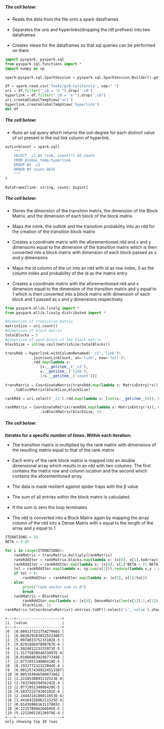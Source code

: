 <span>
    <h5>The cell below: </h5>
    <ul>
        <li>Reads the data from the file onto a spark dataframes</li>
        <br>
        <li>Separates the uris and hyperlinks(dropping the rdf prefixes) into two dataframes</li>
        <br>
        <li>Creates views for the dataframes so that sql queries can be performed on them</li>
    </ul>
</span>

```py
import pyspark, pyspark.sql 
from pyspark.sql.functions import *  
import numpy as np

spark:pyspark.sql.SparkSession = pyspark.sql.SparkSession.Builder().getOrCreate()

df = spark.read.csv('Task2/gr0.California', sep=" ")
uri = df.filter("_c0 = 'n'").drop('_c0')
hyperlink = df.filter("_c0 = 'e'").drop('_c0')
uri.createGlobalTempView('uri')
hyperlink.createGlobalTempView('hyperlink')
del df
```
<span>
    <h5>The cell below: </h5>
    <ul>
        <li>Runs an sql query which returns the out-degree for each distinct value of uri present in the out link column of hyperlink.</li>
    </ul>
</span>

```py
outLinkCount = spark.sql(
    """
    SELECT _c1 AS link, count(*) AS count
    FROM global_temp.hyperlink
    GROUP BY _c1
    ORDER BY count DESC
    """
)
```

```
DataFrame[link: string, count: bigint]
```
<span>
    <h5>The cell below: </h5>
    <ul>
        <li>Stores the dimension of the transition matrix, the dimension of the Block Matrix, and the dimension of each block of the block matrix</li>
        <br>
        <li>Maps the inlink, the outlink and the transition probability into an rdd for the creation of the transition block matrix</li>
        <br>
        <li>Creates a coordinate matrix with the aforementioned rdd and x and y dimensions equal to the dimension of the transition matrix which is then converted into a block matrix with dimension of each block passed as x and y dimensions</li>
        <br>
        <li>Maps the id column of the uri into an rdd with id as row index, 0 as the column index and probability of the id as the matrix entry </li>
        <br>
        <li>Creates a coordinate matrix with the aforementioned rdd and x dimension equal to the dimension of the transition matrix and y equal to 1 which is then converted into a block matrix with dimension of each block and 1 passed as x and y dimensions respectively</li>
    </ul>
</span>

```py
from pyspark.mllib.linalg import *
from pyspark.mllib.linalg.distributed import *

#dimension of transition matrix
matrixSize = uri.count()
#dimension of block matrix
totalBlocks = 5
#dimension of each block of the block matrix
blockSize = int(np.ceil(matrixSize/totalBlocks))

transRdd = hyperlink.withColumnRenamed('_c1','link')\
            .join(outLinkCount, on='link', how='full')\
            .rdd.map(lambda x: 
                [x.__getitem__('_c2'),
                x.__getitem__('link'),
                1/x.__getitem__('count')])
                
transMatrix = CoordinateMatrix(transRdd.map(lambda x: MatrixEntry(*x)), matrixSize, matrixSize)\
    .toBlockMatrix(blockSize,blockSize)

rankRdd = uri.select('_c1').rdd.map(lambda x: [int(x.__getitem__(0)), 0, 1/matrixSize])

rankMatrix = CoordinateMatrix(rankRdd.map(lambda x: MatrixEntry(*x)), matrixSize, 1)\
                .toBlockMatrix(blockSize, 1)
```

<span>
    <h5>The cell below: </h5>
    <span style="font-weight:700">Iterates for a specific number of times. Within each iteration:</span>
    <ul>
        <li>The transition matrix is multiplied by the rank matrix with dimensions of the resulting matrix equal to that of the rank matrix</li>
        <br>
        <li>Each entry of the rank block matrix is mapped into an double dimensional array which results in an rdd with two columns. The first contains the matrix row and column location and the second which contains the aforementioned array.</li>
        <br>
        <li>The data is made resilient against spider traps with the &beta; value </li>
        <br>
        <li>The sum of all entries within the block matrix is calculated.</li>
        <br>
        <li>If the sum is zero the loop terminates</li>
        <br>
        <li>The rdd is converted into a Block Matrix again by mapping the array column of the rdd into a Dense Matrix with x equal to the length of the array and y equal to 1</li>
    </ul>
</span>

```py 
ITERATIONS = 10
BETA = 0.85

for i in range(ITERATIONS):
    rankMatrix = transMatrix.multiply(rankMatrix)
    rankRddIter = rankMatrix.blocks.map(lambda x: (x[0], x[1].toArray()))
    rankRddIter = rankRddIter.map(lambda x: (x[0], x[1]*BETA + (1-BETA)/matrixSize))
    tol = rankRddIter.map(lambda x: np.sum(x[1])).reduce(lambda x,y : x+y)
    if tol > 0:
        rankRddIter = rankRddIter.map(lambda x: (x[0], x[1]/tol))
    else:
        print("rank vector sum is 0")
        break
    rankMatrix = BlockMatrix(
        rankRddIter.map(lambda x: (x[0], DenseMatrix(len(x[1]),1,x[1]))), 
        blockSize, 1)
rankMatrix.toCoordinateMatrix().entries.toDF().select('i','value').show(truncate=False)
```
```
+---+---------------------+
|i  |value                |
+---+---------------------+
|0  |0.009137321754279665 |
|1  |0.0020291038525524067|
|2  |5.097803375233102E-5 |
|3  |9.829166697808767E-4 |
|4  |4.502481223333973E-5 |
|5  |1.3177583864833897E-4|
|6  |0.010668038246773488 |
|7  |2.077105134086428E-5 |
|8  |8.193277232323944E-4 |
|9  |0.0012574389224513387|
|10 |0.005354946580873862 |
|11 |2.2228530893132523E-4|
|12 |2.743296629456242E-4 |
|13 |2.077105134086428E-5 |
|14 |9.503722374305101E-4 |
|15 |2.1444314180811653E-4|
|16 |1.4416432606211525E-4|
|17 |0.014369661631170653 |
|18 |6.121578086266045E-5 |
|19 |5.121200128126079E-4 |
+---+---------------------+
only showing top 20 rows
```